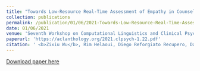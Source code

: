 ```yaml
---
title: "Towards Low-Resource Real-Time Assessment of Empathy in Counselling"
collection: publications
permalink: /publication/01/06/2021-Towards-Low-Resource-Real-Time-Assessment-of-Empathy-in-Counselling
date: 01/06/2021
venue: 'Seventh Workshop on Computational Linguistics and Clinical Psychology: Improving Access (co-located with NAACL 2021)'
paperurl: 'https://aclanthology.org/2021.clpsych-1.22.pdf'
citation: ' <b>Zixiu Wu</b>, Rim Helaoui, Diego Reforgiato Recupero, Daniele Riboni. Towards Low-Resource Real-Time Assessment of Empathy in Counselling. In <i>Proceedings of the Seventh Workshop on Computational Linguistics and Clinical Psychology: Improving Access</i>'
---
```


<a href='https://aclanthology.org/2021.clpsych-1.22.pdf'>Download paper here</a>
